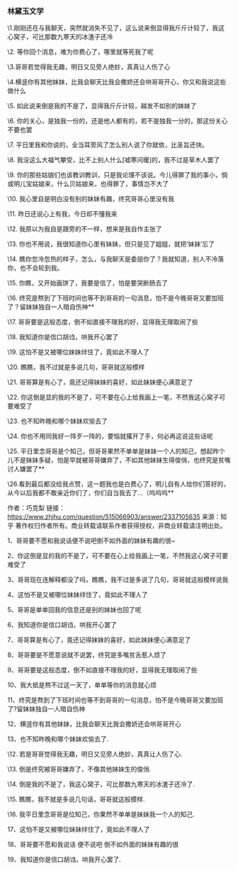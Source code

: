 ### 林黛玉文学

\1.刚刚还在与我聊天，突然就消失不见了，这么说来倒显得我斤斤计较了，我这心窝子，可比那数九寒天的冰渣子还冷

\2. 等你回个消息，难为你费心了，哪里就等死我了呢

\3.哥哥若觉得我无趣，明日又见旁人绝妙，真真让人伤了心

\4.横竖你有其他妹妹，比我会聊天比我会撒娇还会哄哥哥开心，你又和我说这些做什么

\5. 如此说来倒是我的不是了，显得我斤斤计较，越发不如别的妹妹了

\6. 你的关心，是独我一份的，还是他人都有的，若不是独我一分的，那这份关心不要也罢

\7. 平日里我和你说的，全当耳旁风了怎么别人说了你就依，比圣旨还快。

\8. 我没这么大福气攀受，比不上别人什么[嘘寒问暖]的，我不过是草木人罢了

\9. 你的那些姑娘们也该教训教训，只是我论理不该说。今儿得罪了我的事小，倘或明儿宝姑娘来，什么贝姑娘来，也得罪了，事情岂不大了

\10. 我心里自是明白没有别的妹妹有趣，终究哥哥心里没有我

\11. 昨日还说心上有我，今日却不懂我来

\12. 我原以为我自是跟旁的不一样，想来是我自作主张了

\13. 你也不用说，我很知道你心里有妹妹，但只是见了姐姐，就把‘妹妹’忘了

\14. 瞧你忽冷忽热的样子，怎么，与我聊天是委屈你了？我就知道，别人不冷落你，也不会轮到我。

\15. 你瞧，又开始画饼了，我要是信了，怕是要哭断肠去了

\16. 终究是熬到了下班时间也等不到哥哥的一句消息，怕不是今晚哥哥又要加班了？留妹妹独自一人暗自伤神**

\17. 哥哥要是这般态度，倒不如直接不理我的好，显得我无理取闹了些

\18. 我知道你是信口胡诌，哄我开心罢了

\19. 这怕不是又被哪位妹妹绊住了，竟如此不理人了

\20. 瞧瞧，我不过就是多说几句，哥哥就这般模样

\21. 哥哥算是有心了，竟还记得妹妹的喜好，如此妹妹便心满意足了

\22. 你这倒是显的我的不是了，可不要在心上给我画上一笔，不然我这心窝子可要难受了

\23. 也不知昨晚和哪个妹妹欢愉去了 

\24. 你也不用同我好一阵歹一阵的，要恼就撂开了手，何必再这说这些话呢

\25. 平日里念哥哥是个知己，但哥哥果然不单单是妹妹一个人的知己，想起昨个儿不是妹妹多疑，怕是早就被哥哥嫌弃了，不如其他妹妹生得俊俏，也终究是贫嘴讨人嫌罢了**

\26.看到最后都没给我点赞，这一题我也是白费心了，明儿自有人给你们答好的，从今以后我都不敢亲近你们了，你们自当我去了...（呜呜呜**

作者：巧克梨
链接：https://www.zhihu.com/question/515066903/answer/2337105635
来源：知乎
著作权归作者所有。商业转载请联系作者获得授权，非商业转载请注明出处。

1、哥哥要不愿和我说话便不说吧倒不如外面的妹妹有趣的很~

2、你这倒是显的我的不是了，可不要在心上给我画上一笔，不然我这心窝子可要难受了

3、哥哥现在连解释都没了吗，瞧瞧，我不过是多说了几句，哥哥就这般模样说我

4、这怕不是又被哪位妹妹绊住了，竟如此不理人了

5、哥哥是单单回我的信息还是别的妹妹也回了呢

6、我知道你是信口胡诌，哄我开心罢了

7、哥哥算是有心了，竟还记得妹妹的喜好，如此妹妹便心满意足了

8、哥哥要是不愿意说就不说罢，终究是多嘴贫舌惹人烦了

9、哥哥要是这般态度，倒不如直接不理我的好，显得我无理取闹了些

10、我大抵是熬不过这一天了，单单等你的消息就心烦

11、终究是熬到了下班时间也等不到哥哥的一句消息，怕不是今晚哥哥又要加班了?留妹妹独自一人暗自伤神

12、横竖你有其他妹妹，比我会聊天比我会撒娇还会哄哥哥开心

13、也不知昨晚和哪个妹妹欢愉去了.

\12. 若是哥哥觉得我无趣，明日又见旁人绝妙，真真让人伤了心.

\13. 倒是终究被哥哥嫌弃了，不像其他妹妹生的俊俏.

\14. 倒是我的不是了，我这心窝子，可比那数九寒天的冰渣子还冷了.

\15. 瞧瞧，我不就是多说几句话，哥哥就这般模样.

\16. 我平日里念哥哥是位知己，你果然不单单是妹妹我一个人的知己.

17、这怕不是又被哪位妹妹绊住了，竟如此不理人了

18、哥哥要不愿和我说话 便不说吧 倒不如外面的妹妹有趣的很

19、我知道你是信口胡诌，哄我开心罢了.
